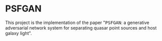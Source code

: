 # PSFGAN

This project is the implementation of the paper "<tt>PSFGAN</tt>: a generative adversarial network system for separating quasar point sources and host galaxy light".